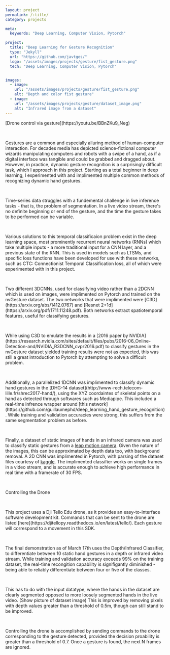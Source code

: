 ```yaml
---
layout: project
permalink: /:title/
category: projects

meta:
  keywords: "Deep Learning, Computer Vision, Pytorch"

project:
  title: "Deep Learning for Gesture Recognition"
  type: "Jekyll"
  url: "https://github.com/javtges/"
  logo: "/assets/images/projects/gesture/fist_gesture.png"
  tech: "Deep Learning, Computer Vision, Pytorch"


images:
  - image:
    url: "/assets/images/projects/gesture/fist_gesture.png"
    alt: "Depth and color fist gesture"
  - image:
    url: "/assets/images/projects/gesture/dataset_image.png"
    alt: "Infrared image from a dataset"
---
```



<p> [Drone control via gesture](https://youtu.be/BBnZKu9_Neg) </p><br>

<p>Gestures are a common and especially alluring method of human-computer interaction. For decades media has depicted science-fictional computer wizards manipulating computers and robots with a swipe of a hand, as if a digital interface was tangible and could be grabbed and dragged about.
<br>
However, in practice, dynamic gesture recognition is a surprisingly difficult task, which I approach in this project. Starting as a total beginner in deep learning, I experimented with and implimented multiple common methods of recognizing dynamic hand gestures.</p>
<br>


<p>Time-series data struggles with a fundemental challenge in live inference tasks - that is, the problem of segmentation. In a live video stream, there's no definite beginning or end of the gesture, and the time the gesture takes to be performed can be variable.</p>
<br>
<p>
Various solutions to this temporal classificaion problem exist in the deep learning space, most prominently recurrent neural networks (RNNs) which take multiple inputs - a more traditional input for a CNN layer, and a previous state of the RNN. This is used in models such as LTSMs, and specific loss functions have been developed for use with these networks, such as CTC: Connectionist Temporal Classification loss, all of which were experimented with in this project.</p>
<br>

<p>
Two different 3DCNNs, used for classifying video rather than a 2DCNN which is used on images, were implimented on Pytorch and trained on the nvGesture dataset. The two networks that were implimented were [C3D](https://arxiv.org/abs/1412.0767) and [Resnet 2+1d](https://arxiv.org/pdf/1711.11248.pdf). Both networks extract spatiotemporal features, useful for classifying gestures.</p>

<br>

<p>
While using C3D to emulate the results in a [2016 paper by NVIDIA](https://research.nvidia.com/sites/default/files/pubs/2016-06_Online-Detection-and/NVIDIA_R3DCNN_cvpr2016.pdf) to classify gestures in the nvGesture dataset yielded training results were not as expected, this was still a great introduction to Pytorch by attempting to solve a difficult problem. </p> <br>

<p> Additionally, a parallelized 1DCNN was implimented to classify dynamic hand gestures in the [DHG-14 dataset](http://www-rech.telecom-lille.fr/shrec2017-hand/), using the XYZ coordaintes of skeletal points on a hand as detected through softwares such as Mediapipe. This included a real-time infrence wrapper around [this network](https://github.com/guillaumephd/deep_learning_hand_gesture_recognition). While training and validation accuracies were strong, this suffers from the same segmentation problem as before. </p>

<br>

<p>

Finally, a dataset of static images of hands in an infrared camera was used to classify static gestures from a [leap motion camera](https://www.kaggle.com/gti-upm/leapgestrecog). Given the nature of the images, this can be approximated by depth data too, with background removal. A 2D CNN was implimented in Pytorch, with parsing of the dataset files courtesy of [kaggle](https://www.kaggle.com/kageyama/keras-hand-gesture-recognition-cnn/notebook). The implimented classifier works on single frames in a video stream, and is accurate enough to achieve high performance in real time with a framerate of 30 FPS.

</p> <br>

<p>
Controlling the Drone </p> <br>

<p>
This project uses a Dji Tello Edu drone, as it provides an easy-to-interface software development kit. Commands that can be sent to the drone are listed [here](https://djitellopy.readthedocs.io/en/latest/tello/). Each gesture will correspond to a movement in this SDK. </p> <br>

<p>
The final demonstration as of March 17th uses the Depth/Infrared Classifier, to differentiate between 10 static hand gestures in a depth or infrared video stream. While training and validation accuracy exceeds 99% on the training dataset, the real-time recongition capability is signifigantly diminished - being able to reliably differentiate between four or five of the classes.
</p> <br>
<p>
This has to do with the input datatype, where the hands in the dataset are clearly segmented opposed to more loosely segmented hands in the live video. (Show picture of dataset image) This is improved by removing pixels with depth values greater than a threshold of 0.5m, though can still stand to be improved.
</p> <br>
<p>
Controlling the drone is accomplished by sending commands to the drone corresponding to the gesture detected, provided the decision proability is greater than a threshold of 0.7. Once a gesture is found, the next N frames are ignored.
</p> <br>
